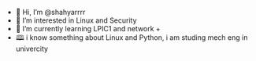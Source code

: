 - 👋 Hi, I’m @shahyarrrr
- 👀 I’m interested in Linux and Security
- 🌱 I’m currently learning LPIC1 and network +
- 🕮 i know something about Linux and Python, i am studing mech eng in univercity
